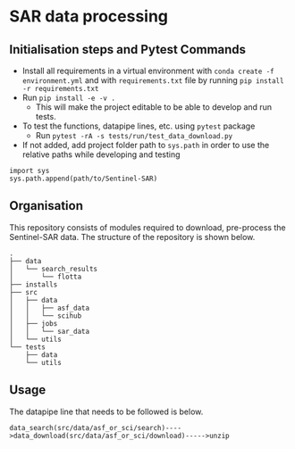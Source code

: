 # SAR data processing

## Initialisation steps and Pytest Commands
* Install all requirements in a virtual environment with `conda create -f environment.yml` and with `requirements.txt` file by running `pip install -r requirements.txt`
* Run `pip install -e -v .`
    * This will make the project editable to be able to develop and run tests.
* To test the functions, datapipe lines, etc. using `pytest` package
    * Run `pytest -rA -s tests/run/test_data_download.py`
* If not added, add project folder path to `sys.path` in order to use the relative paths while developing and testing
```
import sys
sys.path.append(path/to/Sentinel-SAR)
```
## Organisation
This repository consists of modules required to download, pre-process the Sentinel-SAR data. The structure of the repository is shown below.
```
.
├── data
│   └── search_results
│       └── flotta
├── installs
├── src
│   ├── data
│   │   ├── asf_data
│   │   └── scihub
│   ├── jobs
│   │   └── sar_data
│   └── utils
└── tests
    ├── data
    └── utils
```
## Usage
The datapipe line that needs to be followed is below.
```
data_search(src/data/asf_or_sci/search)---->data_download(src/data/asf_or_sci/download)----->unzip
```

